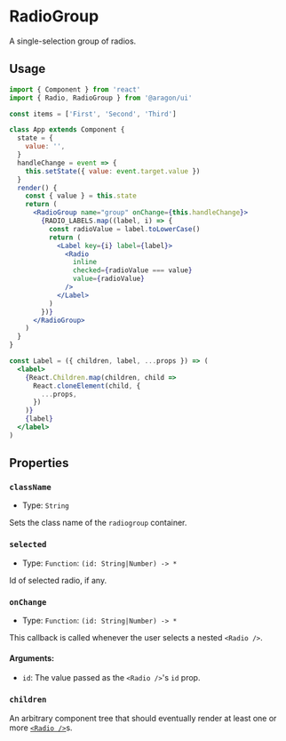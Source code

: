 # RadioGroup

A single-selection group of radios.

## Usage

```jsx
import { Component } from 'react'
import { Radio, RadioGroup } from '@aragon/ui'

const items = ['First', 'Second', 'Third']

class App extends Component {
  state = {
    value: '',
  }
  handleChange = event => {
    this.setState({ value: event.target.value })
  }
  render() {
    const { value } = this.state
    return (
      <RadioGroup name="group" onChange={this.handleChange}>
        {RADIO_LABELS.map((label, i) => {
          const radioValue = label.toLowerCase()
          return (
            <Label key={i} label={label}>
              <Radio
                inline
                checked={radioValue === value}
                value={radioValue}
              />
            </Label>
          )
        })}
      </RadioGroup>
    )
  }
}

const Label = ({ children, label, ...props }) => (
  <label>
    {React.Children.map(children, child =>
      React.cloneElement(child, {
        ...props,
      })
    )}
    {label}
  </label>
)
```

## Properties

### `className`

- Type: `String`

Sets the class name of the `radiogroup` container.

### `selected`

- Type: `Function`: `(id: String|Number) -> *`

Id of selected radio, if any.

### `onChange`

- Type: `Function`: `(id: String|Number) -> *`

This callback is called whenever the user selects a nested `<Radio />`.

#### Arguments:

- `id`: The value passed as the `<Radio />`'s `id` prop.

### `children`

An arbitrary component tree that should eventually render at least one or more
[`<Radio />`](./radio)s.
